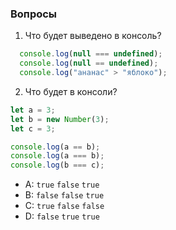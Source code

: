 ### Вопросы

1. Что будет выведено в консоль?
```javascript
  console.log(null === undefined);
  console.log(null == undefined);
  console.log("ананас" > "яблоко");
```

2. Что будет в консоли?
```javascript 
let a = 3;
let b = new Number(3);
let c = 3;

console.log(a == b);
console.log(a === b);
console.log(b === c);
```

- A: `true` `false` `true`
- B: `false` `false` `true`
- C: `true` `false` `false`
- D: `false` `true` `true`
